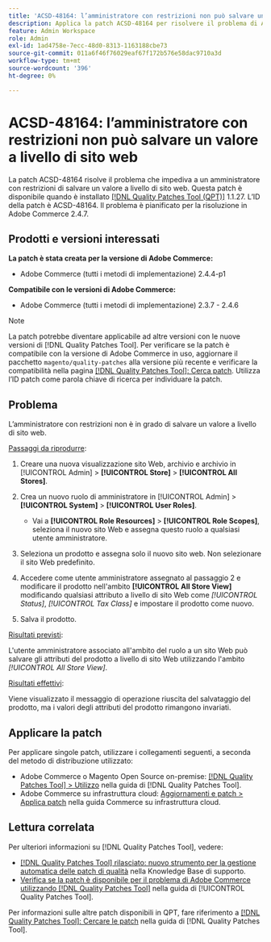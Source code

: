 ```yaml
---
title: 'ACSD-48164: l’amministratore con restrizioni non può salvare un valore a livello di sito web'
description: Applica la patch ACSD-48164 per risolvere il problema di Adobe Commerce, a causa del quale un amministratore con restrizioni non può salvare un valore a livello di sito web.
feature: Admin Workspace
role: Admin
exl-id: 1ad4758e-7ecc-48d0-8313-1163188cbe73
source-git-commit: 011a6f46f76029eaf67f172b576e58dac9710a3d
workflow-type: tm+mt
source-wordcount: '396'
ht-degree: 0%

---
```


# ACSD-48164: l’amministratore con restrizioni non può salvare un valore a livello di sito web

La patch ACSD-48164 risolve il problema che impediva a un amministratore con restrizioni di salvare un valore a livello di sito web. Questa patch è disponibile quando è installato [[!DNL Quality Patches Tool (QPT)]](https://experienceleague.adobe.com/en/docs/commerce-operations/tools/quality-patches-tool/quality-patches-tool-to-self-serve-quality-patches) 1.1.27. L’ID della patch è ACSD-48164. Il problema è pianificato per la risoluzione in Adobe Commerce 2.4.7.

## Prodotti e versioni interessati

**La patch è stata creata per la versione di Adobe Commerce:**

* Adobe Commerce (tutti i metodi di implementazione) 2.4.4-p1

**Compatibile con le versioni di Adobe Commerce:**

* Adobe Commerce (tutti i metodi di implementazione) 2.3.7 - 2.4.6

>[!NOTE]
>
>La patch potrebbe diventare applicabile ad altre versioni con le nuove versioni di [!DNL Quality Patches Tool]. Per verificare se la patch è compatibile con la versione di Adobe Commerce in uso, aggiornare il pacchetto `magento/quality-patches` alla versione più recente e verificare la compatibilità nella pagina [[!DNL Quality Patches Tool]: Cerca patch](https://experienceleague.adobe.com/tools/commerce-quality-patches/index.html). Utilizza l’ID patch come parola chiave di ricerca per individuare la patch.

## Problema

L’amministratore con restrizioni non è in grado di salvare un valore a livello di sito web.

<u>Passaggi da riprodurre</u>:

1. Creare una nuova visualizzazione sito Web, archivio e archivio in [!UICONTROL Admin] > **[!UICONTROL Store]** > **[!UICONTROL All Stores]**.
1. Crea un nuovo ruolo di amministratore in [!UICONTROL Admin] > **[!UICONTROL System]** > **[!UICONTROL User Roles]**.

   * Vai a **[!UICONTROL Role Resources]** > **[!UICONTROL Role Scopes]**, seleziona il nuovo sito Web e assegna questo ruolo a qualsiasi utente amministratore.

1. Seleziona un prodotto e assegna solo il nuovo sito web. Non selezionare il sito Web predefinito.
1. Accedere come utente amministratore assegnato al passaggio 2 e modificare il prodotto nell&#39;ambito **[!UICONTROL All Store View]** modificando qualsiasi attributo a livello di sito Web come *[!UICONTROL Status]*, *[!UICONTROL Tax Class]* e impostare il prodotto come nuovo.
1. Salva il prodotto.

<u>Risultati previsti</u>:

L&#39;utente amministratore associato all&#39;ambito del ruolo a un sito Web può salvare gli attributi del prodotto a livello di sito Web utilizzando l&#39;ambito *[!UICONTROL All Store View]*.

<u>Risultati effettivi</u>:

Viene visualizzato il messaggio di operazione riuscita del salvataggio del prodotto, ma i valori degli attributi del prodotto rimangono invariati.

## Applicare la patch

Per applicare singole patch, utilizzare i collegamenti seguenti, a seconda del metodo di distribuzione utilizzato:

* Adobe Commerce o Magento Open Source on-premise: [[!DNL Quality Patches Tool] > Utilizzo](/help/tools/quality-patches-tool/usage.md) nella guida di [!DNL Quality Patches Tool].
* Adobe Commerce su infrastruttura cloud: [Aggiornamenti e patch > Applica patch](https://experienceleague.adobe.com/docs/commerce-cloud-service/user-guide/develop/upgrade/apply-patches.html) nella guida Commerce su infrastruttura cloud.

## Lettura correlata

Per ulteriori informazioni su [!DNL Quality Patches Tool], vedere:

* [[!DNL Quality Patches Tool] rilasciato: nuovo strumento per la gestione automatica delle patch di qualità](https://experienceleague.adobe.com/en/docs/commerce-operations/tools/quality-patches-tool/quality-patches-tool-to-self-serve-quality-patches) nella Knowledge Base di supporto.
* [Verifica se la patch è disponibile per il problema di Adobe Commerce utilizzando  [!DNL Quality Patches Tool]](/help/tools/quality-patches-tool/patches-available-in-qpt/check-patch-for-magento-issue-with-magento-quality-patches.md) nella guida di [!UICONTROL Quality Patches Tool].


Per informazioni sulle altre patch disponibili in QPT, fare riferimento a [[!DNL Quality Patches Tool]: Cercare le patch](https://experienceleague.adobe.com/tools/commerce-quality-patches/index.html) nella guida di [!DNL Quality Patches Tool].
